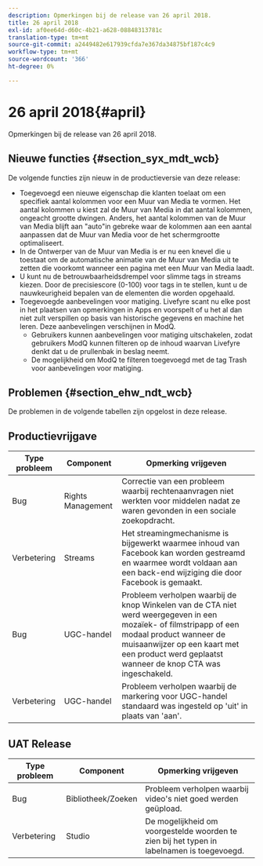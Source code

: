 ```yaml
---
description: Opmerkingen bij de release van 26 april 2018.
title: 26 april 2018
exl-id: af0ee64d-d60c-4b21-a628-08848313781c
translation-type: tm+mt
source-git-commit: a2449482e617939cfda7e367da34875bf187c4c9
workflow-type: tm+mt
source-wordcount: '366'
ht-degree: 0%

---
```


# 26 april 2018{#april}

Opmerkingen bij de release van 26 april 2018.

## Nieuwe functies {#section_syx_mdt_wcb}

De volgende functies zijn nieuw in de productieversie van deze release:

* Toegevoegd een nieuwe eigenschap die klanten toelaat om een specifiek aantal kolommen voor een Muur van Media te vormen. Het aantal kolommen u kiest zal de Muur van Media in dat aantal kolommen, ongeacht grootte dwingen. Anders, het aantal kolommen van de Muur van Media blijft aan &quot;auto&quot;in gebreke waar de kolommen aan een aantal aanpassen dat de Muur van Media voor de het schermgrootte optimaliseert.
* In de Ontwerper van de Muur van Media is er nu een knevel die u toestaat om de automatische animatie van de Muur van Media uit te zetten die voorkomt wanneer een pagina met een Muur van Media laadt.
* U kunt nu de betrouwbaarheidsdrempel voor slimme tags in streams kiezen. Door de precisiescore (0-100) voor tags in te stellen, kunt u de nauwkeurigheid bepalen van de elementen die worden opgehaald.
* Toegevoegde aanbevelingen voor matiging. Livefyre scant nu elke post in het plaatsen van opmerkingen in Apps en voorspelt of u het al dan niet zult verspillen op basis van historische gegevens en machine het leren. Deze aanbevelingen verschijnen in ModQ.
   * Gebruikers kunnen aanbevelingen voor matiging uitschakelen, zodat gebruikers ModQ kunnen filteren op de inhoud waarvan Livefyre denkt dat u de prullenbak in beslag neemt.
   * De mogelijkheid om ModQ te filteren toegevoegd met de tag Trash voor aanbevelingen voor matiging.

## Problemen {#section_ehw_ndt_wcb}

De problemen in de volgende tabellen zijn opgelost in deze release.

## Productievrijgave

| **Type probleem** | **Component** | **Opmerking vrijgeven** |
|---|---|---|
| Bug | Rights Management | Correctie van een probleem waarbij rechtenaanvragen niet werkten voor middelen nadat ze waren gevonden in een sociale zoekopdracht. |
| Verbetering | Streams | Het streamingmechanisme is bijgewerkt waarmee inhoud van Facebook kan worden gestreamd en waarmee wordt voldaan aan een back-end wijziging die door Facebook is gemaakt. |
| Bug | UGC-handel | Probleem verholpen waarbij de knop Winkelen van de CTA niet werd weergegeven in een mozaïek- of filmstripapp of een modaal product wanneer de muisaanwijzer op een kaart met een product werd geplaatst wanneer de knop CTA was ingeschakeld. |
| Verbetering | UGC-handel | Probleem verholpen waarbij de markering voor UGC-handel standaard was ingesteld op &#39;uit&#39; in plaats van &#39;aan&#39;. |

## UAT Release

| **Type probleem** | **Component** | **Opmerking vrijgeven** |
|---|---|---|
| Bug | Bibliotheek/Zoeken | Probleem verholpen waarbij video&#39;s niet goed werden geüpload. |
| Verbetering | Studio | De mogelijkheid om voorgestelde woorden te zien bij het typen in labelnamen is toegevoegd. |
